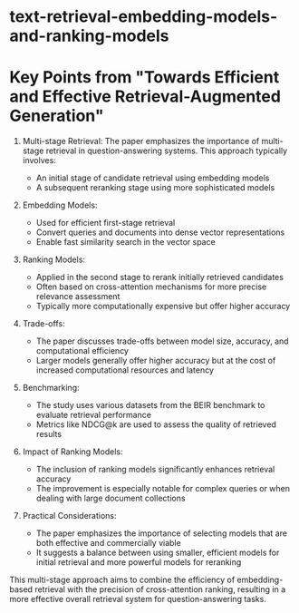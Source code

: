 # text-retrieval-embedding-models-and-ranking-models
# Key Points from "Towards Efficient and Effective Retrieval-Augmented Generation"

1. Multi-stage Retrieval: The paper emphasizes the importance of multi-stage retrieval in question-answering systems. This approach typically involves:
   - An initial stage of candidate retrieval using embedding models
   - A subsequent reranking stage using more sophisticated models

2. Embedding Models: 
   - Used for efficient first-stage retrieval
   - Convert queries and documents into dense vector representations
   - Enable fast similarity search in the vector space

3. Ranking Models:
   - Applied in the second stage to rerank initially retrieved candidates
   - Often based on cross-attention mechanisms for more precise relevance assessment
   - Typically more computationally expensive but offer higher accuracy

4. Trade-offs:
   - The paper discusses trade-offs between model size, accuracy, and computational efficiency
   - Larger models generally offer higher accuracy but at the cost of increased computational resources and latency

5. Benchmarking:
   - The study uses various datasets from the BEIR benchmark to evaluate retrieval performance
   - Metrics like NDCG@k are used to assess the quality of retrieved results

6. Impact of Ranking Models:
   - The inclusion of ranking models significantly enhances retrieval accuracy
   - The improvement is especially notable for complex queries or when dealing with large document collections

7. Practical Considerations:
   - The paper emphasizes the importance of selecting models that are both effective and commercially viable
   - It suggests a balance between using smaller, efficient models for initial retrieval and more powerful models for reranking

This multi-stage approach aims to combine the efficiency of embedding-based retrieval with the precision of cross-attention ranking, resulting in a more effective overall retrieval system for question-answering tasks.
